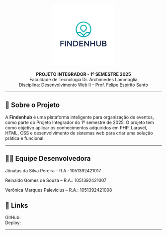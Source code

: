 <!-- Logo do Projeto -->
<p align="center">
  <img src="public/images/LOGO TRANSPARENTE.png" alt="Logo" width="200">
</p>


<p align="center"><strong>PROJETO INTEGRADOR - 1º SEMESTRE 2025</strong><br>
Faculdade de Tecnologia Dr. Archimedes Lammoglia<br>
Disciplina: Desenvolvimento Web II – Prof. Felipe Espírito Santo</p>

---

## 📌 Sobre o Projeto

A **Findenhub** é uma plataforma inteligente para organização de eventos, como parte do Projeto Integrador do 1º semestre de 2025.
O projeto tem como objetivo aplicar os conhecimentos adquiridos em PHP, Laravel, HTML, CSS e desenvolvimento de sistemas web para criar uma solução prática e funcional.

---

## 👨‍💻 Equipe Desenvolvedora

Jônatas da Silva Pereira – R.A.: 1051392421017

Reinaldo Gomes de Souza – R.A.: 1051392421007

Verônica Marques Palevicius – R.A.: 1051392421008


## 🔗 Links
GitHub: <br>
Deploy: 

---